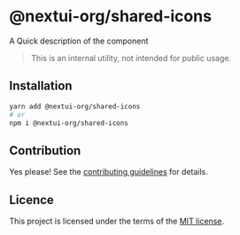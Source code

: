 # @nextui-org/shared-icons

A Quick description of the component

> This is an internal utility, not intended for public usage.

## Installation

```sh
yarn add @nextui-org/shared-icons
# or
npm i @nextui-org/shared-icons
```

## Contribution

Yes please! See the
[contributing guidelines](https://github.com/nextui-org/nextui/blob/master/CONTRIBUTING.md)
for details.

## Licence

This project is licensed under the terms of the
[MIT license](https://github.com/nextui-org/nextui/blob/master/LICENSE).

